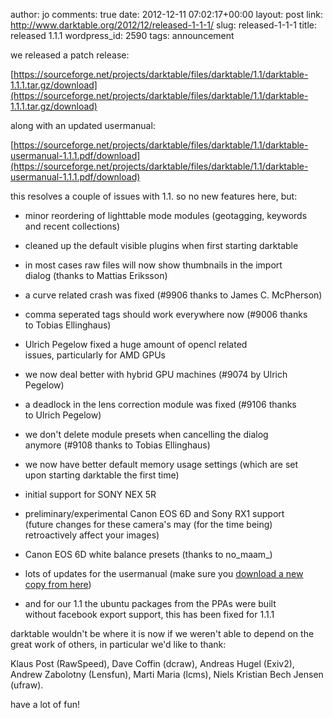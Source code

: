 author: jo
comments: true
date: 2012-12-11 07:02:17+00:00
layout: post
link: http://www.darktable.org/2012/12/released-1-1-1/
slug: released-1-1-1
title: released 1.1.1
wordpress_id: 2590
tags: announcement

we released a patch release:

[https://sourceforge.net/projects/darktable/files/darktable/1.1/darktable-1.1.1.tar.gz/download](https://sourceforge.net/projects/darktable/files/darktable/1.1/darktable-1.1.1.tar.gz/download)

along with an updated usermanual:

[https://sourceforge.net/projects/darktable/files/darktable/1.1/darktable-usermanual-1.1.1.pdf/download](https://sourceforge.net/projects/darktable/files/darktable/1.1/darktable-usermanual-1.1.1.pdf/download)

this resolves a couple of issues with 1.1. so no new features here, but:



	
  * minor reordering of lighttable mode modules (geotagging, keywords and recent collections)

	
  * cleaned up the default visible plugins when first starting darktable

	
  * in most cases raw files will now show thumbnails in the import dialog (thanks to Mattias Eriksson)

	
  * a curve related crash was fixed (#9906 thanks to James C. McPherson)

	
  * comma seperated tags should work everywhere now (#9006 thanks to Tobias Ellinghaus)

	
  * Ulrich Pegelow fixed a huge amount of opencl related issues, particularly for AMD GPUs

	
  * we now deal better with hybrid GPU machines (#9074 by Ulrich Pegelow)

	
  * a deadlock in the lens correction module was fixed (#9106 thanks to Ulrich Pegelow)

	
  * we don't delete module presets when cancelling the dialog anymore (#9108 thanks to Tobias Ellinghaus)

	
  * we now have better default memory usage settings (which are set upon starting darktable the first time)

	
  * initial support for SONY NEX 5R

	
  * preliminary/experimental Canon EOS 6D and Sony RX1 support (future changes for these camera's may (for the time being) retroactively affect your images)

	
  * Canon EOS 6D white balance presets (thanks to no_maam_)

	
  * lots of updates for the usermanual (make sure you [download a new copy from here](https://sourceforge.net/projects/darktable/files/darktable/1.1/darktable-usermanual-1.1.1.pdf/download))

	
  * and for our 1.1 the ubuntu packages from the PPAs were built without facebook export support, this has been fixed for 1.1.1


darktable wouldn't be where it is now if we weren't able to depend on
the great work of others, in particular we'd like to thank:

Klaus Post (RawSpeed), Dave Coffin (dcraw), Andreas Hugel (Exiv2),
Andrew Zabolotny (Lensfun), Marti Maria (lcms), Niels Kristian Bech Jensen (ufraw).

have a lot of fun!



